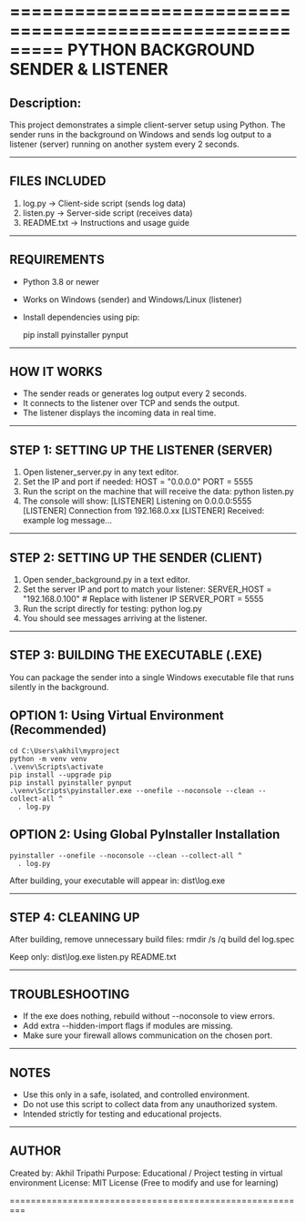 =========================================================
           PYTHON BACKGROUND SENDER & LISTENER
=========================================================

Description:
-------------
This project demonstrates a simple client-server setup using Python.
The sender runs in the background on Windows and sends log output 
to a listener (server) running on another system every 2 seconds.

---------------------------------------------------------
FILES INCLUDED
---------------------------------------------------------
1. log.py   -> Client-side script (sends log data)
2. listen.py    -> Server-side script (receives data)
3. README.txt      -> Instructions and usage guide

---------------------------------------------------------
REQUIREMENTS
---------------------------------------------------------
- Python 3.8 or newer
- Works on Windows (sender) and Windows/Linux (listener)
- Install dependencies using pip:

    pip install pyinstaller pynput

---------------------------------------------------------
HOW IT WORKS
---------------------------------------------------------
- The sender reads or generates log output every 2 seconds.
- It connects to the listener over TCP and sends the output.
- The listener displays the incoming data in real time.

---------------------------------------------------------
STEP 1: SETTING UP THE LISTENER (SERVER)
---------------------------------------------------------
1. Open listener_server.py in any text editor.
2. Set the IP and port if needed:
       HOST = "0.0.0.0"
       PORT = 5555
3. Run the script on the machine that will receive the data:
       python listen.py
4. The console will show:
       [LISTENER] Listening on 0.0.0.0:5555
       [LISTENER] Connection from 192.168.0.xx
       [LISTENER] Received: example log message...

---------------------------------------------------------
STEP 2: SETTING UP THE SENDER (CLIENT)
---------------------------------------------------------
1. Open sender_background.py in a text editor.
2. Set the server IP and port to match your listener:
       SERVER_HOST = "192.168.0.100"   # Replace with listener IP
       SERVER_PORT = 5555
3. Run the script directly for testing:
       python log.py
4. You should see messages arriving at the listener.

---------------------------------------------------------
STEP 3: BUILDING THE EXECUTABLE (.EXE)
---------------------------------------------------------
You can package the sender into a single Windows executable file 
that runs silently in the background.

OPTION 1: Using Virtual Environment (Recommended)
---------------------------------------------------------
    cd C:\Users\akhil\myproject
    python -m venv venv
    .\venv\Scripts\activate
    pip install --upgrade pip
    pip install pyinstaller pynput
    .\venv\Scripts\pyinstaller.exe --onefile --noconsole --clean --collect-all ^
      . log.py

OPTION 2: Using Global PyInstaller Installation
---------------------------------------------------------
    pyinstaller --onefile --noconsole --clean --collect-all ^
      . log.py

After building, your executable will appear in:
    dist\log.exe

---------------------------------------------------------
STEP 4: CLEANING UP
---------------------------------------------------------
After building, remove unnecessary build files:
    rmdir /s /q build
    del log.spec

Keep only:
    dist\log.exe
    listen.py
    README.txt

---------------------------------------------------------
TROUBLESHOOTING
---------------------------------------------------------
- If the exe does nothing, rebuild without --noconsole to view errors.
- Add extra --hidden-import flags if modules are missing.
- Make sure your firewall allows communication on the chosen port.

---------------------------------------------------------
NOTES
---------------------------------------------------------
- Use this only in a safe, isolated, and controlled environment.
- Do not use this script to collect data from any unauthorized system.
- Intended strictly for testing and educational projects.

---------------------------------------------------------
AUTHOR
---------------------------------------------------------
Created by: Akhil Tripathi
Purpose: Educational / Project testing in virtual environment
License: MIT License (Free to modify and use for learning)

=========================================================
